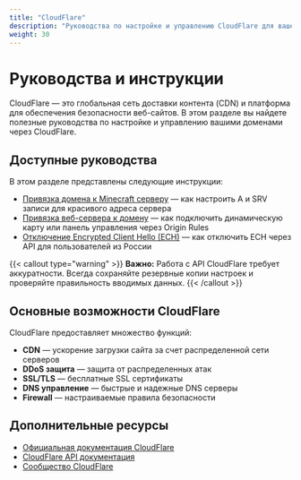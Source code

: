```yaml
---
title: "CloudFlare"
description: "Руководства по настройке и управлению CloudFlare для вашего домена"
weight: 30
---
```


# Руководства и инструкции

CloudFlare — это глобальная сеть доставки контента (CDN) и платформа для обеспечения безопасности веб-сайтов. В этом разделе вы найдете полезные руководства по настройке и управлению вашими доменами через CloudFlare.

## Доступные руководства

В этом разделе представлены следующие инструкции:

- [Привязка домена к Minecraft серверу](/docs/cloudflare/domain-setup/) — как настроить A и SRV записи для красивого адреса сервера
- [Привязка веб-сервера к домену](/docs/cloudflare/web-server-setup/) — как подключить динамическую карту или панель управления через Origin Rules
- [Отключение Encrypted Client Hello (ECH)](/docs/cloudflare/disable-ech/) — как отключить ECH через API для пользователей из России

{{< callout type="warning" >}}
**Важно:** Работа с API CloudFlare требует аккуратности. Всегда сохраняйте резервные копии настроек и проверяйте правильность вводимых данных.
{{< /callout >}}

## Основные возможности CloudFlare

CloudFlare предоставляет множество функций:

- **CDN** — ускорение загрузки сайта за счет распределенной сети серверов
- **DDoS защита** — защита от распределенных атак
- **SSL/TLS** — бесплатные SSL сертификаты
- **DNS управление** — быстрые и надежные DNS серверы
- **Firewall** — настраиваемые правила безопасности

## Дополнительные ресурсы

- [Официальная документация CloudFlare](https://developers.cloudflare.com/)
- [CloudFlare API документация](https://api.cloudflare.com/)
- [Сообщество CloudFlare](https://community.cloudflare.com/)
